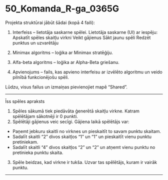 # 50_Komanda_R-ga_0365G
Projekta struktūrai jābūt šādai (kopā 4 faili):

1. Interfeiss – lietotāja saskarne spēlei.
  Lietotāja saskarne (UI) ar iespēju:
  Apskatīt spēles skaitļu virkni
  Veikt gājienus
  Sākt jaunu spēli
  Redzēt punktus un uzvarētāju
2. Minimax algoritms – loģika ar Minimax stratēģiju.

3. Alfa-beta algoritms – loģika ar Alpha-Beta griešanu.

4. Apvienojums – fails, kas apvieno interfeisu ar izvēlēto algoritmu un veido pilnībā funkcionējošu spēli.

Lūdzu, visus failus un izmaiņas pievienojiet mapē “Shared”.

________________________________________
Īss spēles apraksts
1.	Spēles sākumā tiek piedāvāta ģenerētā skaitļu virkne. Katram spēlētājam sākotnēji ir 0 punkti.
2.	Spēlētāji gājienus veic secīgi. Gājiena laikā spēlētājs var: 
-	Paņemt jebkuru skaitli no virknes un pieskaitīt to savam punktu skaitam.
-	Sadalīt skaitli “2” divos skaitļos “1” un “1” un pieskaitīt vienu punktu pretiniekam.
-	Sadalīt skaitli “4” divos skaitļos “2” un “2” un atņemt vienu punktu no pretinieka punktu skaita.
3.	Spēle beidzas, kad virkne ir tukša. Uzvar tas spēlētājs, kuram ir vairāk punktu.
________________________________________
